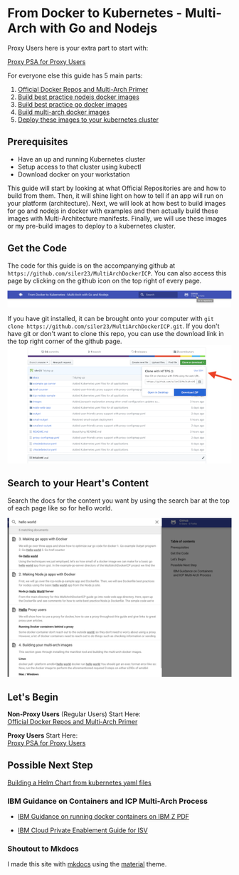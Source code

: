 # From Docker to Kubernetes - Multi-Arch with Go and Nodejs

Proxy Users here is your extra part to start with:

[Proxy PSA for Proxy Users](0-ProxyPSA.md)

For everyone else this guide has 5 main parts:

1. [Official Docker Repos and Multi-Arch Primer](1-Official-Multiarch.md)
2. [Build best practice nodejs docker images](2-Best-Practice-Nodejs.md)
3. [Build best practice go docker images](3-Best-Practice-go.md)
4. [Build multi-arch docker images](4-Build-MultiArch.md)
5. [Deploy these images to your kubernetes cluster](5-Deploy-to-Kubernetes.md)

## Prerequisites
* Have an up and running Kubernetes cluster
* Setup access to that cluster using kubectl
* Download docker on your workstation

This guide will start by looking at what Official Repositories are and how to build from them. Then, it will shine light on how to tell if an app will run on your platform (architecture). Next, we will look at how best to build images for go and nodejs in docker with examples and then actually build these images with Multi-Architecture manifests. Finally, we will use these images or my pre-build images to deploy to a kubernetes cluster.

## Get the Code
The code for this guide is on the accompanying github at `https://github.com/siler23/MultiArchDockerICP`. You can also access this page by clicking on the github icon on the top right of every page.

![Github link](images/Go_To_Repo.png)

If you have git installed, it can be brought onto your computer with `git clone https://github.com/siler23/MultiArchDockerICP.git`. If you don't have git or don't want to clone this repo, you can use the download link in the top right corner of the github page. ![Download Image](images/DownloadRepo.png)

## Search to your Heart's Content
Search the docs for the content you want by using the search bar at the top of each page like so for hello world.

![Search my pages](images/search_multiarch.png)

## Let's Begin
**Non-Proxy Users** (Regular Users) Start Here:</br> [Official Docker Repos and Multi-Arch Primer](1-Official-Multiarch.md)

**Proxy Users** Start Here:<br/> [Proxy PSA for Proxy Users](0-ProxyPSA.md)
## Possible Next Step
[Building a Helm Chart from kubernetes yaml files](https://www.ibm.com/blogs/bluemix/2017/10/quick-example-helm-chart-for-kubernetes/)

### IBM Guidance on Containers and ICP Multi-Arch Process
- [IBM Guidance on running docker containers on IBM Z PDF](http://public.dhe.ibm.com/software/dw/linux390/docu/l177vd00.pdf)</br>

- [IBM Cloud Private Enablement Guide for ISV](https://developer.ibm.com/linuxonpower/ibm-cloud-private-on-power/isv-guide/)

### Shoutout to Mkdocs
I made this site with [mkdocs](https://www.mkdocs.org) using the [material](https://squidfunk.github.io/mkdocs-material/) theme.
